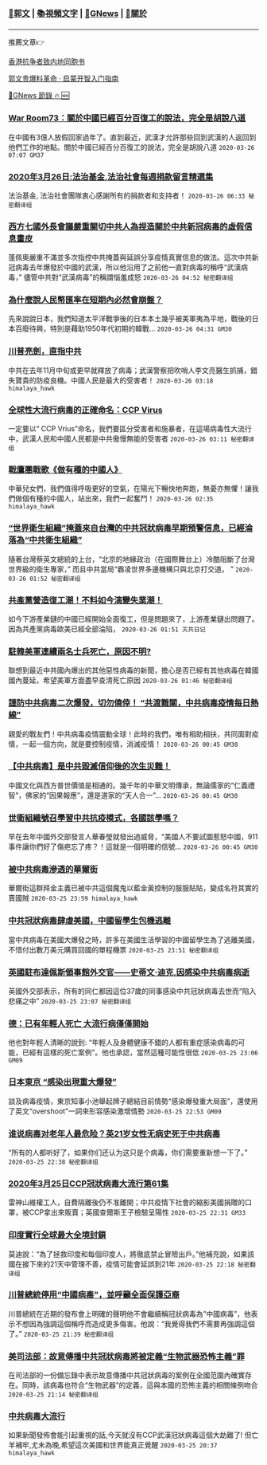 ###  [:eagle:郭文](https://github.com/ourhimalayas/txt) | [:books:視頻文字](https://github.com/ourhimalayas/txt/blob/master/content/README.md) | [:newspaper:GNews](https://github.com/ourhimalayas/txt/blob/master/content/gnews/README.md) | [:pray:關於](https://github.com/ourhimalayas/home/tree/master/about)
---

推薦文章:point_right:

[香港抗争者致内地同胞书](https://github.com/ourhimalayas/news/blob/master/2019/08/a_letter_from_the_hong_kong_people.md)

[郭文贵爆料革命 · 启蒙开智入门指南](https://github.com/ourhimalayas/txt/issues/1)

[:newspaper:GNews 節錄 :fire: :new:](https://github.com/ourhimalayas/txt/blob/master/content/gnews/README.md) 



### [War Room73：關於中國已經百分百復工的說法，完全是胡說八道](/content/gnews/1/README.md)

在中國有3億人放假回家過年了。直到最近，武漢才允許那些回到武漢的人返回到他們工作的地點。關於中國已經百分百復工的說法，完全是胡說八道  `2020-03-26 07:07 GM37`

### [2020年3月26日:法治基金,法治社會每週捐款留言精選集](/content/gnews/2/README.md)

法治基金, 法治社會團隊衷心感謝所有的捐款者和支持者！  `2020-03-26 06:33 秘密翻译组`

### [西方七國外長會議嚴重關切中共人為捏造關於中共新冠病毒的虛假信息畫皮](/content/gnews/3/README.md)

蓬佩奧嚴重不滿並多次指控中共掩蓋與延誤分享疫情真實信息的做法。這次中共新冠病毒去年爆發於中國的武漢，所以他沿用了之前他一直對病毒的稱呼“武漢病毒，” 儘管中共對“武漢病毒”的稱謂惱羞成怒  `2020-03-26 04:52 秘密翻译组`

### [為什麼說人民幣匯率在短期內必然會崩盤？](/content/gnews/4/README.md)

先來說說日本，我們知道太平洋戰爭後的日本本土幾乎被美軍夷為平地，戰後的日本百廢待興，特別是藉助1950年代初期的韓戰...  `2020-03-26 04:31 GM30`

### [川普亮劍，直指中共](/content/gnews/5/README.md)

中共在去年11月中旬或更早就釋放了病毒；武漢警察把吹哨人李文亮醫生抓捕，錯失寶貴的防疫良機。中國人民是最大的受害者！  `2020-03-26 03:18 himalaya_hawk`

### [全球性大流行病毒的正確命名：CCP Virus](/content/gnews/6/README.md)

一定要以“ CCP Vrius”命名，我們要區分受害者和施暴者，在這場病毒性大流行中，武漢人民和中國人民都是中共傲慢無能的受害者  `2020-03-26 03:11 秘密翻译组`

### [戰鷹團戰歌《做有種的中國人》](/content/gnews/7/README.md)

中華兒女們，我們值得呼吸更好的空氣，在陽光下暢快地奔跑，無憂亦無懼！讓我們做個有種的中國人，站出來，我們一起奮鬥！  `2020-03-26 02:35 himalaya_hawk`

### [“世界衛生組織”掩蓋來自台灣的中共冠狀病毒早期預警信息，已經淪落為“中共衛生組織”](/content/gnews/8/README.md)

隨著台灣蔡英文總統的上台，“北京的地緣政治（在國際舞台上）冷酷阻斷了台灣世界級的衛生專家，” 而且中共當局“霸凌世界多邊機構只與北京打交道。 ”  `2020-03-26 01:52 秘密翻译组`

### [共產黨營造復工潮！不料如今演變失業潮！](/content/gnews/9/README.md)

如今下游產業鏈的中國已經開始全面復工，但是問題來了，上游產業鏈出問題了。因為共產黨病毒歐美已經全部淪陷，  `2020-03-26 01:51 灭共日记`

### [駐韓美軍連續兩名士兵死亡，原因不明?](/content/gnews/10/README.md)

聯想到最近中共國內爆出的其他惡性病毒的新聞，擔心是否已經有其他病毒在韓國國內蔓延，希望美軍方面盡早查清死亡原因  `2020-03-26 01:46 秘密翻译组`

### [謹防中共病毒二次爆發，切勿僥倖！ “共渡難關，中共病毒疫情每日熱線”](/content/gnews/11/README.md)

親愛的戰友們！中共病毒疫情震動全球！此時的我們，唯有相助相扶，共同面對疫情，一起一個方向，就是要控制疫情，消滅疫情！  `2020-03-26 00:45 GM30`

### [【中共病毒】是中共毀滅信仰後的次生災難！](/content/gnews/12/README.md)

中國文化與西方普世價值是相通的。幾千年的中華文明傳承，無論儒家的“仁義禮智”，佛家的“因果報應”，還是道家的“天人合一”...  `2020-03-26 00:45 GM30`

### [世衛組織號召學習中共抗疫模式，各國該學嗎？](/content/gnews/13/README.md)

早在去年中國外交部發言人華春瑩就發出過威脅，“美國人不要試圖惹怒中國，911事件讓你們好了傷疤忘了疼？！這就是一個明確的信號...  `2020-03-26 00:45 GM30`

### [被中共病毒滲透的華爾街](/content/gnews/14/README.md)

華爾街這群拜金主義已被中共這個魔鬼以藍金黃控制的服服貼貼，變成名符其實的賣國賊  `2020-03-25 23:59 himalaya_hawk`

### [中共冠狀病毒肆虐美國，中國留學生包機逃離](/content/gnews/15/README.md)

當中共病毒在美國大爆發之時，許多在美國生活學習的中國留學生為了逃離美國，不惜付出數万美元購買回國的單程機票  `2020-03-25 23:51 秘密翻译组`

### [英國駐布達佩斯領事館外交官——史蒂文·迪克,因感染中共病毒病逝](/content/gnews/16/README.md)

英國外交部表示，所有的同仁都因這位37歲的同事感染中共冠狀病毒去世而“陷入悲痛之中”  `2020-03-25 23:07 秘密翻译组`

### [德：已有年輕人死亡 大流行病僅僅開始](/content/gnews/17/README.md)

他也對年輕人清晰的說到: “年輕人及身體健康不錯的人都有重症感染病毒的可能，已經有這樣的死亡案例”。他也承認，當然這種可能性很低  `2020-03-25 23:06 GM09`

### [日本東京 “感染出現重大爆發”](/content/gnews/18/README.md)

談及病毒疫情，東京知事小池舉起牌子總結目前情勢“感染爆發重大局面”，還使用了英文“overshoot”一詞來形容感染激增情勢  `2020-03-25 22:53 GM09`

### [谁说病毒对老年人最危险？英21岁女性无病史死于中共病毒](/content/gnews/19/README.md)

“所有的人都听好了，如果你们还认为这只是个病毒，你们需要重新想一下了。”  `2020-03-25 22:38 秘密翻译组`

### [2020年3月25日CCP冠狀病毒大流行第61集](/content/gnews/20/README.md)

雷神山維權工人，自費隔離後仍不准離開；中共疫情下社會的縮影美國捐贈的口罩，被CCP拿出來販賣；英國查爾斯王子檢驗呈陽性  `2020-03-25 22:31 GM33`

### [印度實行全球最大全境封鎖](/content/gnews/21/README.md)

莫迪說：“為了拯救印度和每個印度人，將徹底禁止冒險出戶。”他補充說，如果該國在接下來的21天中管理不善，疫情可能會延誤到21年  `2020-03-25 22:18 秘密翻译组`

### [川普總統停用“中國病毒”，並呼籲全面保護亞裔](/content/gnews/22/README.md)

川普總統在近期的發布會上明確的聲明他不會繼續稱冠狀病毒為”中國病毒”，他表示不想因為強調這個稱呼而造成更多傷害。他說：“我覺得我們不需要再強調這個了。”  `2020-03-25 21:39 秘密翻译组`

### [美司法部：故意傳播中共冠狀病毒將被定義“生物武器恐怖主義”罪](/content/gnews/23/README.md)

在司法部的一份備忘錄中表示故意傳播中共冠狀病毒的案例在全國范圍內確實存在。同時，該病毒也符合“生物武器”的定義，這與本國的恐怖主義的相關條例吻合  `2020-03-25 21:14 秘密翻译组`

### [中共病毒大流行](/content/gnews/24/README.md)

如果新聞發佈會能引起重視的話,今天就沒有CCP武漢冠狀病毒這個大劫難了! 但亡羊補牢,尤未為晚,希望這次美國和世界能真正覺醒  `2020-03-25 20:37 himalaya_hawk`

